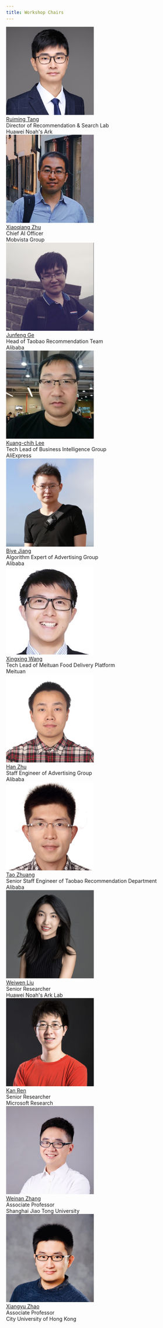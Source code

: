 ```yaml
---
title: Workshop Chairs
---
```



  <div class="photo">
  <a href="https://scholar.google.com.sg/citations?user=fUtHww0AAAAJ&hl=en">
  <img src="/assets/imgs/trm.JPEG" width="240">
  </a><br>
  <a href="https://scholar.google.com.sg/citations?user=fUtHww0AAAAJ&hl=en">Ruiming Tang</a>
  <div>Director of Recommendation & Search Lab</div>
  <div>Huawei Noah's Ark </div>
  </div>
  
  <div class="photo">
  <a href="https://scholar.google.com/citations?user=eUMnOc0AAAAJ&hl=en">
  <img src="/assets/imgs/zxq.jpeg" width="240">
  </a><br>
  <a href="https://scholar.google.com/citations?user=eUMnOc0AAAAJ&hl=en">Xiaoqiang Zhu</a>
  <div>Chief AI Officer</div>
  <div>Mobvista Group</div>
  </div>
  
  <div class="photo">
  <a href="">
  <img src="/assets/imgs/gjf.jpg" width="240">
  </a><br>
  <a href="">Junfeng Ge</a>
  <div>Head of Taobao Recommendation Team</div>
  <div>Alibaba</div>
  </div>


  <div class="photo">
  <a href="https://scholar.google.com/citations?user=r9JOIloAAAAJ&hl=en">
  <img src="/assets/imgs/lkc.jpg" width="240">
  </a><br>
   <a href="https://scholar.google.com/citations?user=r9JOIloAAAAJ&hl=en">Kuang-chih Lee</a>
  <div>Tech Lead of Business Intelligence Group</div>
  <div>AliExpress</div>
  </div>
  
<div class="photo">
  <a href="http://byeah.github.io" >
  <img src="/assets/imgs/jby.jpg" width="240">
  </a><br>
  <a href="http://byeah.github.io">Biye Jiang</a>
  <div>Algorithm Expert of Advertising Group</div>
  <div>Alibaba</div>
  </div>


  <div class="photo">
  <a href="">
    <img src="/assets/imgs/wxx.jpg" width="240">
  </a><br>
  <a href="">Xingxing Wang</a>
  <div>Tech Lead of Meituan Food Delivery Platform</div>
    <div>Meituan</div>
  </div>

  <div class="photo">
  <a href="https://scholar.google.com/citations?user=kAT8BcIAAAAJ">
    <img src="/assets/imgs/zh.JPEG" width="240">
  </a><br>
  <a href="https://scholar.google.com/citations?user=kAT8BcIAAAAJ">Han Zhu</a>
  <div>Staff Engineer of Advertising Group</div>
    <div>Alibaba</div>
  </div>
  
  <div class="photo">
  <a href="https://scholar.google.com/citations?user=mXN0KTIAAAAJ">
    <img src="/assets/imgs/zt.jpg" width="240">
  </a><br>
  <a href="https://scholar.google.com/citations?user=mXN0KTIAAAAJ">Tao Zhuang</a>
  <div>Senior Staff Engineer of Taobao Recommendation Department</div>
  <div>Alibaba</div>
  </div>
  
<div class="photo">
  <a href="https://wwliu555.github.io/">
    <img src="/assets/imgs/lww.jpeg" width="240">
  </a><br>
  <a href="https://wwliu555.github.io/">Weiwen Liu</a>
  <div>Senior Researcher</div>
    <div>Huawei Noah's Ark Lab</div>
  </div>
  
  
  <div class="photo">
  <a href="http://www.saying.ren/">
    <img src="/assets/imgs/rk.jpg" width="240">
  </a><br>
  <a href="http://www.saying.ren/">Kan Ren</a>
  <div>Senior Researcher</div>
  <div>Microsoft Research</div>
  </div>


  <div class="photo">
  <a href="http://wnzhang.net">
    <img src="/assets/imgs/zwn.png" width="240">
  </a><br>
  <a href="http://wnzhang.net">Weinan Zhang</a>
  <div>Associate Professor</div>
  <div>Shanghai Jiao Tong University</div>
  </div>

  <div class="photo">
  <a href="https://zhaoxyai.github.io/">
    <img src="/assets/imgs/zxy.jpeg" width="240">
  </a><br>
  <a href="https://zhaoxyai.github.io/">Xiangyu Zhao</a>
  <div>Associate Professor</div>
  <div> City University of Hong Kong</div>
  </div>

